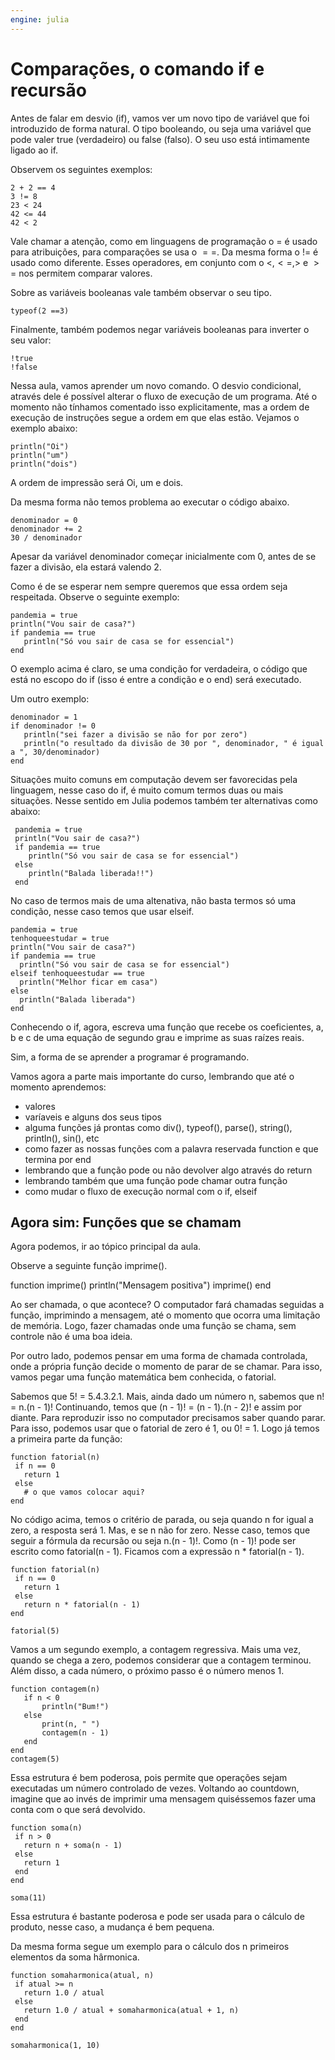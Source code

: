 ```yaml
---
engine: julia
---
```


# Comparações, o comando if e recursão

Antes de falar em desvio (if), vamos ver um novo tipo de variável que foi introduzido
de forma natural. O tipo booleando, ou seja uma variável que pode valer true
(verdadeiro) ou false (falso). O seu uso está intimamente ligado ao if.

Observem os seguintes exemplos:

```
2 + 2 == 4
3 != 8
23 < 24
42 <= 44
42 < 2
```

Vale chamar a atenção, como em linguagens de programação o = é usado para
atribuições, para comparações se usa o $==$. Da mesma forma o != é usado como
diferente. Esses operadores, em conjunto com o $<, <=, >$ e $>=$ nos permitem
comparar valores.

Sobre as variáveis booleanas vale também observar o seu tipo.

```
typeof(2 ==3)
```


Finalmente, também podemos negar variáveis booleanas para inverter o seu valor:


```
!true
!false
```




Nessa aula, vamos aprender um novo comando.
O desvio condicional, através dele é possível alterar o fluxo de execução de um programa. Até o
momento não tínhamos comentado isso explicitamente, mas a ordem de execução de instruções segue
a ordem em que elas estão. Vejamos o exemplo abaixo:


```
println("Oi")
println("um")
println("dois")
```


A ordem de impressão será Oi, um e dois.

Da mesma forma não temos problema ao executar o código abaixo.


```
denominador = 0
denominador += 2
30 / denominador
```


Apesar da variável denominador começar inicialmente com 0, antes de se fazer a
divisão, ela estará valendo 2.

Como é de se esperar nem sempre queremos que essa ordem seja respeitada. Observe
o seguinte exemplo:



```
pandemia = true
println("Vou sair de casa?")
if pandemia == true
   println("Só vou sair de casa se for essencial")
end
```



 O exemplo acima é claro, se uma condição for verdadeira, o código que
 está no escopo do if (isso é entre a condição e o end) será executado.

 Um outro exemplo:


```
denominador = 1
if denominador != 0
   println("sei fazer a divisão se não for por zero")
   println("o resultado da divisão de 30 por ", denominador, " é igual a ", 30/denominador)
end
```



 Situações muito comuns em computação devem ser favorecidas pela linguagem, nesse
caso do if, é muito comum termos duas ou mais situações. Nesse sentido em Julia podemos
também ter alternativas como abaixo:


```
 pandemia = true
 println("Vou sair de casa?")
 if pandemia == true
    println("Só vou sair de casa se for essencial")
 else
    println("Balada liberada!!")
 end
 ```



No caso de termos mais de uma altenativa, não basta termos só uma condição,
nesse caso temos que usar elseif.

 ```
pandemia = true
tenhoqueestudar = true
println("Vou sair de casa?")
if pandemia == true
   println("Só vou sair de casa se for essencial")
elseif tenhoqueestudar == true
   println("Melhor ficar em casa")
else
   println("Balada liberada")
end
 ```



 Conhecendo o if, agora, escreva uma função que recebe os coeficientes, a, b e c de uma
equação de segundo grau e imprime as suas raízes reais.

 Sim, a forma de se aprender a programar é programando.



 Vamos agora a parte mais importante do curso, lembrando que até o momento aprendemos:
*  valores
*  varíaveis e alguns dos seus tipos
*  alguma funções já prontas como div(), typeof(), parse(), string(), println(), sin(), etc
*  como fazer as nossas funções com a palavra reservada function e que termina por end
*  lembrando que a função pode ou não devolver algo através do return
*  lembrando também que uma função pode chamar outra função
*  como mudar o fluxo de execução normal com o if, elseif






## Agora sim: Funções que se chamam

Agora podemos, ir ao tópico principal da aula.

Observe a seguinte função imprime().


function imprime()
    println("Mensagem positiva")
    imprime()
end


Ao ser chamada, o que acontece? O computador fará chamadas seguidas a função, imprimindo
a mensagem, até o momento que ocorra uma limitação de memória. Logo, fazer chamadas onde
uma função se chama, sem controle não é uma boa ideia.

Por outro lado, podemos pensar em uma forma de chamada controlada, onde a
própria função decide o momento de parar de se chamar. Para isso, vamos pegar uma
função matemática bem conhecida, o fatorial.

Sabemos que 5! = 5.4.3.2.1. Mais, ainda dado um número n, sabemos que n! = n.(n - 1)!
Continuando, temos que (n - 1)! = (n - 1).(n - 2)! e assim por diante. Para reproduzir
isso no computador precisamos saber quando parar. Para isso, podemos usar que o fatorial de
zero é 1, ou 0! = 1. Logo já temos a primeira parte da função:

 ```
function fatorial(n)
  if n == 0
    return 1
  else
    # o que vamos colocar aqui?
end
 ```


No código acima, temos o critério de parada, ou seja quando n for igual a zero,
a resposta será 1. Mas, e se n não for zero. Nesse caso, temos que seguir a fórmula
da recursão ou seja n.(n - 1)!. Como (n - 1)! pode ser escrito como fatorial(n - 1).
Ficamos com a expressão n * fatorial(n - 1).


 ```
function fatorial(n)
  if n == 0
    return 1
  else
    return n * fatorial(n - 1)
end

fatorial(5)
 ```


Vamos a um segundo exemplo, a contagem regressiva. Mais uma vez, quando se chega a
zero, podemos considerar que a contagem terminou. Além disso, a cada número, o próximo
passo é o número menos 1.


 ```
function contagem(n)
    if n < 0
        println("Bum!")
    else
        print(n, " ")
        contagem(n - 1)
    end
end
contagem(5)
 ```


Essa estrutura é bem poderosa, pois permite que operações sejam executadas um
número controlado de vezes.  Voltando ao countdown, imagine que ao invés de
imprimir uma mensagem quiséssemos fazer uma conta com o que será devolvido.


 ```
function soma(n)
  if n > 0
    return n + soma(n - 1)
  else
    return 1
  end
end

soma(11)
 ```


 Essa estrutura é bastante poderosa e pode ser usada para o cálculo de produto, nesse
caso, a mudança é bem pequena.

Da mesma forma segue um exemplo para o cálculo dos n primeiros elementos da soma
hârmonica.


 ```
function somaharmonica(atual, n)
  if atual >= n
    return 1.0 / atual
  else
    return 1.0 / atual + somaharmonica(atual + 1, n)
  end
end

somaharmonica(1, 10)
 ```
